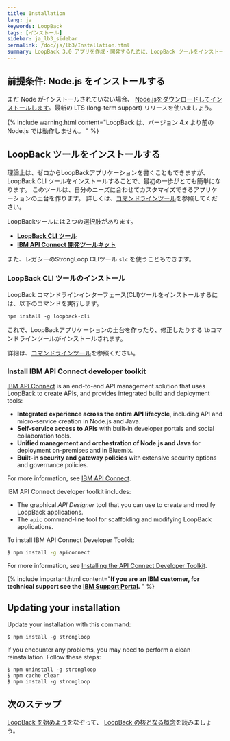 ```yaml
---
title: Installation
lang: ja
keywords: LoopBack
tags: [インストール]
sidebar: ja_lb3_sidebar
permalink: /doc/ja/lb3/Installation.html
summary: LoopBack 3.0 アプリを作成・開発するために、LoopBack ツールをインストールします。
---
```


## 前提条件: Node.js をインストールする

まだ Node がインストールされていない場合、 [Node.jsをダウンロードしてインストールします](http://nodejs.org/en/download)。最新の LTS (long-term support) リリースを使いましょう。

{% include warning.html content="LoopBack は、バージョン 4.x より前の Node.js では動作しません。
" %}

## LoopBack ツールをインストールする

理論上は、ゼロからLoopBackアプリケーションを書くこともできますが、LoopBack CLI ツールをインストールすることで、最初の一歩がとても簡単になります。
このツールは、自分のニーズに合わせてカスタマイズできるアプリケーションの土台を作ります。
詳しくは、[コマンドラインツール](Command-line-tools.html)を参照してください。

LoopBackツールには２つの選択肢があります。

- **[LoopBack CLI ツール](#install-loopback-cli-tool)**
- **[IBM API Connect 開発ツールキット](#install-ibm-api-connect-developer-toolkit)**

また、レガシーのStrongLoop CLIツール `slc` を使うこともできます。

### LoopBack CLI ツールのインストール

LoopBack コマンドラインインターフェース(CLI)ツールをインストールするには、以下のコマンドを実行します。

```
npm install -g loopback-cli
```

これで、LoopBackアプリケーションの土台を作ったり、修正したりする `lb`コマンドラインツールがインストールされます。

詳細は、[コマンドラインツール](Command-line-tools.html)を参照ください。

### Install IBM API Connect developer toolkit

[IBM API Connect](https://developer.ibm.com/apiconnect/) is an end-to-end API management solution that uses LoopBack to create APIs, and provides integrated build and deployment tools:

- **Integrated experience across the entire API lifecycle**, including API and micro-service creation in Node.js and Java.
-  **Self-service access to APIs** with built-in developer portals and social collaboration tools.
-  **Unified management and orchestration of Node.js and Java** for deployment on-premises and in Bluemix.
-  **Built-in security and gateway policies** with extensive security options and governance policies.

For more information, see [IBM API Connect](https://developer.ibm.com/apiconnect/).


IBM API Connect developer toolkit includes:
  - The graphical _API Designer_ tool that you can use to create and modify LoopBack applications.
  - The `apic` command-line tool for scaffolding and modifying LoopBack applications.

To install IBM API Connect Developer Toolkit:

```sh
$ npm install -g apiconnect
```

For more information, see [Installing the API Connect Developer Toolkit](http://www.ibm.com/support/knowledgecenter/SSFS6T/com.ibm.apic.toolkit.doc/tapim_cli_install.html).

{% include important.html content="**If you are an IBM customer, for technical support see the [IBM Support Portal](http://www-01.ibm.com/support/docview.wss?uid=swg21593214).**
" %}

## Updating your installation

Update your installation with this command:

```
$ npm install -g strongloop
```

If you encounter any problems, you may need to perform a clean reinstallation.  Follow these steps:

```
$ npm uninstall -g strongloop
$ npm cache clear
$ npm install -g strongloop
```

## 次のステップ

[LoopBack を始めよう](Getting-started-with-LoopBack.html)をなぞって、
[LoopBack の核となる概念](LoopBack-core-concepts)を読みましょう。
